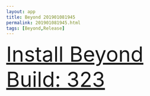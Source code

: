 ```yaml
---
layout: app
title: Beyond 201901081945
permalink: 201901081945.html
tags: [Beyond,Release]
---
```

<div class="pure-g">
    <div class="pure-u-1-1" style="font-size: 4em">
        <a class="pure-button-primary" href="itms-services://?action=download-manifest&url=https%3A%2F%2Flitsungyisigono.github.io%2FTestScript%2Fmanifests%2F201901081945.plist"><i class="fa fa-download" aria-hidden="true"></i>Install Beyond Build: 323</a>
    </div>
</div>
